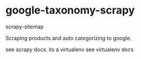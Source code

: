 # google-taxonomy-scrapy
scrapy-sitemap 

Scraping products and auto categorizing to google. 

see scrapy docs. its a virtualenv see virtualenv docs
